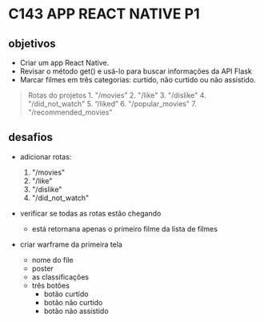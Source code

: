 # C143 APP REACT NATIVE P1

## objetivos
  - Criar um app React Native.
  -  Revisar o método get() e usá-lo para buscar informações da API Flask
  -  Marcar filmes em três categorias: curtido, não curtido ou não assistido.


 > Rotas do projetos
    1. "/movies"
    2. "/like"
    3. "/dislike"
    4. "/did_not_watch"
    5. “/liked”
    6. "/popular_movies"
    7. "/recommended_movies"

## desafios
 - adicionar rotas:
    1. "/movies"
    2. "/like"
    3. "/dislike"
    4. "/did_not_watch"


 - verificar se todas as rotas estão chegando
    - está retornana apenas o primeiro filme da lista de filmes

 - criar warframe da primeira tela
    - nome do file
    - poster
    - as classificações
    - três botões
        - botão curtido
        - botão não curtido
        - botão não assistido
